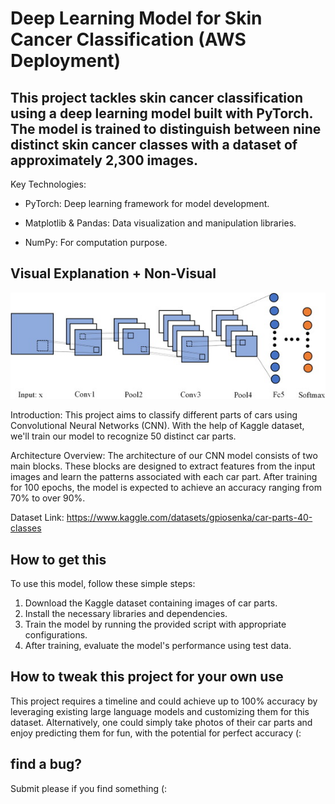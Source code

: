 # Deep Learning Model for Skin Cancer Classification (AWS Deployment) 

## This project tackles skin cancer classification using a deep learning model built with PyTorch. The model is trained to distinguish between nine distinct skin cancer classes with a dataset of approximately 2,300 images.

Key Technologies:

 * PyTorch: Deep learning framework for model development.

 * Matplotlib & Pandas: Data visualization and manipulation libraries.

 * NumPy: For computation purpose.



## Visual Explanation + Non-Visual
![Alt text](explainer.jpg)

Introduction:
This project aims to classify different parts of cars using Convolutional Neural Networks (CNN). With the help of Kaggle dataset, we'll train our model to recognize 50 distinct car parts.

Architecture Overview:
The architecture of our CNN model consists of two main blocks. These blocks are designed to extract features from the input images and learn the patterns associated with each car part. After training for 100 epochs, the model is expected to achieve an accuracy ranging from 70% to over 90%.

Dataset Link: https://www.kaggle.com/datasets/gpiosenka/car-parts-40-classes





## How to get this
To use this model, follow these simple steps:

1. Download the Kaggle dataset containing images of car parts.
2. Install the necessary libraries and dependencies.
3. Train the model by running the provided script with appropriate configurations.
4. After training, evaluate the model's performance using test data.

## How to tweak this project for your own use 


This project requires a timeline and could achieve up to 100% accuracy by leveraging existing large language models and customizing them for this dataset. 
Alternatively, one could simply take photos of their car parts and enjoy predicting them for fun, with the potential for perfect accuracy (:

## find a bug?

Submit please if you find something (:







